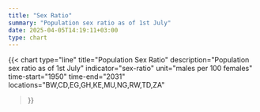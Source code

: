 ```yaml
---
title: "Sex Ratio"
summary: "Population sex ratio as of 1st July"
date: 2025-04-05T14:19:11+03:00
type: chart
---
```


{{< chart
    type="line"
    title="Population Sex Ratio"
    description="Population sex ratio as of 1st July"
    indicator="sex-ratio"
    unit="males per 100 females"
    time-start="1950"
    time-end="2031"
    locations="BW,CD,EG,GH,KE,MU,NG,RW,TD,ZA"
>}}
